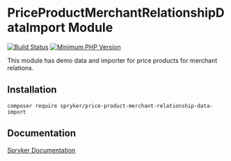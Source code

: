 # PriceProductMerchantRelationshipDataImport Module
[![Build Status](https://travis-ci.org/spryker/price-product-merchant-relationship-data-import.svg)](https://travis-ci.org/spryker/price-product-merchant-relationship-data-import)
[![Minimum PHP Version](https://img.shields.io/badge/php-%3E%3D%207.2-8892BF.svg)](https://php.net/)

This module has demo data and importer for price products for merchant relations.

## Installation

```
composer require spryker/price-product-merchant-relationship-data-import
```

## Documentation

[Spryker Documentation](https://academy.spryker.com/developing_with_spryker/module_guide/modules.html)
